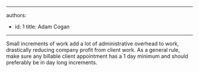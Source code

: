 

---
authors:
  - id: 1
    title: Adam Cogan
---




<span class='intro'> <p>Small increments of work add a lot of administrative overhead to work, drastically reducing company profit from client work. As a general rule, make sure any billable client appointment has a 1 day minimum and should preferably be in day long increments.</p> </span>




